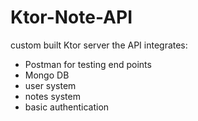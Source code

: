# Ktor-Note-API
custom built Ktor server
the API integrates:
* Postman for testing end points
* Mongo DB
* user system
* notes system
* basic authentication
